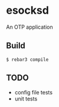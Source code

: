 esocksd
=====

An OTP application

Build
-----

    $ rebar3 compile


TODO
-----
- config file tests
- unit tests  